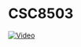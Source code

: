 # CSC8503
[![Video](https://img.youtube.com/vi/fD_XDjTYu9I/maxresdefault.jpg)](https://www.youtube.com/watch?v=fD_XDjTYu9I)
